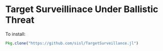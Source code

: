 # Target Surveillinace Under Ballistic Threat

To install:
```julia
Pkg.clone("https://github.com/sisl/TargetSurveillance.jl")
```
